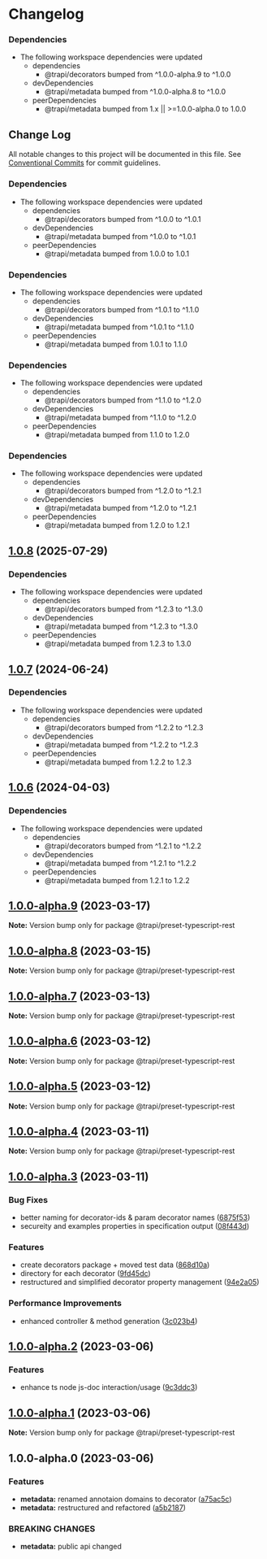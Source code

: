 # Changelog

### Dependencies

* The following workspace dependencies were updated
  * dependencies
    * @trapi/decorators bumped from ^1.0.0-alpha.9 to ^1.0.0
  * devDependencies
    * @trapi/metadata bumped from ^1.0.0-alpha.8 to ^1.0.0
  * peerDependencies
    * @trapi/metadata bumped from 1.x || >=1.0.0-alpha.0 to 1.0.0

## Change Log

All notable changes to this project will be documented in this file.
See [Conventional Commits](https://conventionalcommits.org) for commit guidelines.

### Dependencies

* The following workspace dependencies were updated
  * dependencies
    * @trapi/decorators bumped from ^1.0.0 to ^1.0.1
  * devDependencies
    * @trapi/metadata bumped from ^1.0.0 to ^1.0.1
  * peerDependencies
    * @trapi/metadata bumped from 1.0.0 to 1.0.1

### Dependencies

* The following workspace dependencies were updated
  * dependencies
    * @trapi/decorators bumped from ^1.0.1 to ^1.1.0
  * devDependencies
    * @trapi/metadata bumped from ^1.0.1 to ^1.1.0
  * peerDependencies
    * @trapi/metadata bumped from 1.0.1 to 1.1.0

### Dependencies

* The following workspace dependencies were updated
  * dependencies
    * @trapi/decorators bumped from ^1.1.0 to ^1.2.0
  * devDependencies
    * @trapi/metadata bumped from ^1.1.0 to ^1.2.0
  * peerDependencies
    * @trapi/metadata bumped from 1.1.0 to 1.2.0

### Dependencies

* The following workspace dependencies were updated
  * dependencies
    * @trapi/decorators bumped from ^1.2.0 to ^1.2.1
  * devDependencies
    * @trapi/metadata bumped from ^1.2.0 to ^1.2.1
  * peerDependencies
    * @trapi/metadata bumped from 1.2.0 to 1.2.1

## [1.0.8](https://github.com/tada5hi/trapi/compare/preset-typescript-rest-v1.0.7...preset-typescript-rest-v1.0.8) (2025-07-29)


### Dependencies

* The following workspace dependencies were updated
  * dependencies
    * @trapi/decorators bumped from ^1.2.3 to ^1.3.0
  * devDependencies
    * @trapi/metadata bumped from ^1.2.3 to ^1.3.0
  * peerDependencies
    * @trapi/metadata bumped from 1.2.3 to 1.3.0

## [1.0.7](https://github.com/tada5hi/trapi/compare/preset-typescript-rest-v1.0.6...preset-typescript-rest-v1.0.7) (2024-06-24)


### Dependencies

* The following workspace dependencies were updated
  * dependencies
    * @trapi/decorators bumped from ^1.2.2 to ^1.2.3
  * devDependencies
    * @trapi/metadata bumped from ^1.2.2 to ^1.2.3
  * peerDependencies
    * @trapi/metadata bumped from 1.2.2 to 1.2.3

## [1.0.6](https://github.com/tada5hi/trapi/compare/preset-typescript-rest-v1.0.5...preset-typescript-rest-v1.0.6) (2024-04-03)


### Dependencies

* The following workspace dependencies were updated
  * dependencies
    * @trapi/decorators bumped from ^1.2.1 to ^1.2.2
  * devDependencies
    * @trapi/metadata bumped from ^1.2.1 to ^1.2.2
  * peerDependencies
    * @trapi/metadata bumped from 1.2.1 to 1.2.2

## [1.0.0-alpha.9](https://github.com/Tada5hi/trapi/compare/@trapi/preset-typescript-rest@1.0.0-alpha.8...@trapi/preset-typescript-rest@1.0.0-alpha.9) (2023-03-17)

**Note:** Version bump only for package @trapi/preset-typescript-rest





## [1.0.0-alpha.8](https://github.com/Tada5hi/trapi/compare/@trapi/preset-typescript-rest@1.0.0-alpha.7...@trapi/preset-typescript-rest@1.0.0-alpha.8) (2023-03-15)

**Note:** Version bump only for package @trapi/preset-typescript-rest





## [1.0.0-alpha.7](https://github.com/Tada5hi/trapi/compare/@trapi/preset-typescript-rest@1.0.0-alpha.6...@trapi/preset-typescript-rest@1.0.0-alpha.7) (2023-03-13)

**Note:** Version bump only for package @trapi/preset-typescript-rest





## [1.0.0-alpha.6](https://github.com/Tada5hi/trapi/compare/@trapi/preset-typescript-rest@1.0.0-alpha.5...@trapi/preset-typescript-rest@1.0.0-alpha.6) (2023-03-12)

**Note:** Version bump only for package @trapi/preset-typescript-rest





## [1.0.0-alpha.5](https://github.com/Tada5hi/trapi/compare/@trapi/preset-typescript-rest@1.0.0-alpha.4...@trapi/preset-typescript-rest@1.0.0-alpha.5) (2023-03-12)

**Note:** Version bump only for package @trapi/preset-typescript-rest





## [1.0.0-alpha.4](https://github.com/Tada5hi/trapi/compare/@trapi/preset-typescript-rest@1.0.0-alpha.3...@trapi/preset-typescript-rest@1.0.0-alpha.4) (2023-03-11)

**Note:** Version bump only for package @trapi/preset-typescript-rest





## [1.0.0-alpha.3](https://github.com/Tada5hi/trapi/compare/@trapi/preset-typescript-rest@1.0.0-alpha.2...@trapi/preset-typescript-rest@1.0.0-alpha.3) (2023-03-11)


### Bug Fixes

* better naming for decorator-ids & param decorator names ([6875f53](https://github.com/Tada5hi/trapi/commit/6875f53d7f5a2379ef19933626e46885ce3fcadc))
* secureity and examples properties in specification output ([08f443d](https://github.com/Tada5hi/trapi/commit/08f443d791c51911f865be626fe439420ee3e3d0))


### Features

* create decorators package + moved test data ([868d10a](https://github.com/Tada5hi/trapi/commit/868d10abfa7895bedba352d871254a8f98f47776))
* directory for each decorator ([9fd45dc](https://github.com/Tada5hi/trapi/commit/9fd45dc1efe520f79c8c3a6d4bdd05c86af9895c))
* restructured and simplified decorator property management ([94e2a05](https://github.com/Tada5hi/trapi/commit/94e2a05841dd826a9c48a95fdcbf670dd92cbf8a))


### Performance Improvements

* enhanced controller & method generation ([3c023b4](https://github.com/Tada5hi/trapi/commit/3c023b4525559a9dff34c6113ba33d6f4c9b0986))





## [1.0.0-alpha.2](https://github.com/Tada5hi/trapi/compare/@trapi/preset-typescript-rest@1.0.0-alpha.1...@trapi/preset-typescript-rest@1.0.0-alpha.2) (2023-03-06)


### Features

* enhance ts node js-doc interaction/usage ([9c3ddc3](https://github.com/Tada5hi/trapi/commit/9c3ddc372b0e73e2ecdc035912dabacc1076541a))





## [1.0.0-alpha.1](https://github.com/Tada5hi/trapi/compare/@trapi/preset-typescript-rest@1.0.0-alpha.0...@trapi/preset-typescript-rest@1.0.0-alpha.1) (2023-03-06)

**Note:** Version bump only for package @trapi/preset-typescript-rest





## 1.0.0-alpha.0 (2023-03-06)


### Features

* **metadata:** renamed annotaion domains to decorator ([a75ac5c](https://github.com/Tada5hi/trapi/commit/a75ac5c60f6013c5270bc8e943f6f2b91e87e24d))
* **metadata:** restructured and refactored ([a5b2187](https://github.com/Tada5hi/trapi/commit/a5b2187e8080ca5084afb3d262c0434eeb7e9f42))


### BREAKING CHANGES

* **metadata:** public api changed
